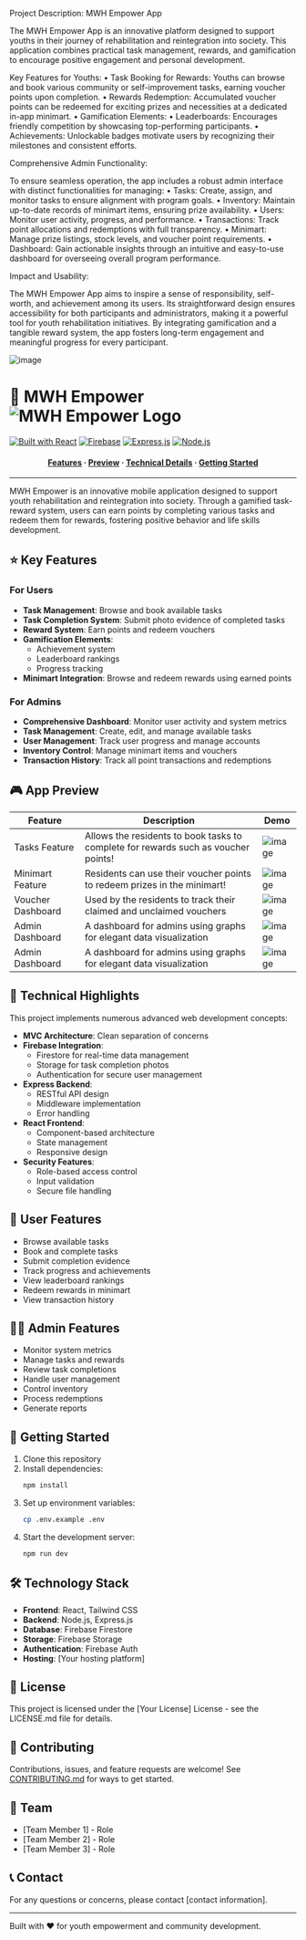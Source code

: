 Project Description: MWH Empower App

The MWH Empower App is an innovative platform designed to support youths in their journey of rehabilitation and reintegration into society. This application combines practical task management, rewards, and gamification to encourage positive engagement and personal development.

Key Features for Youths:
	•	Task Booking for Rewards: Youths can browse and book various community or self-improvement tasks, earning voucher points upon completion.
	•	Rewards Redemption: Accumulated voucher points can be redeemed for exciting prizes and necessities at a dedicated in-app minimart.
	•	Gamification Elements:
	•	Leaderboards: Encourages friendly competition by showcasing top-performing participants.
	•	Achievements: Unlockable badges motivate users by recognizing their milestones and consistent efforts.

Comprehensive Admin Functionality:

To ensure seamless operation, the app includes a robust admin interface with distinct functionalities for managing:
	•	Tasks: Create, assign, and monitor tasks to ensure alignment with program goals.
	•	Inventory: Maintain up-to-date records of minimart items, ensuring prize availability.
	•	Users: Monitor user activity, progress, and performance.
	•	Transactions: Track point allocations and redemptions with full transparency.
	•	Minimart: Manage prize listings, stock levels, and voucher point requirements.
	•	Dashboard: Gain actionable insights through an intuitive and easy-to-use dashboard for overseeing overall program performance.

Impact and Usability:

The MWH Empower App aims to inspire a sense of responsibility, self-worth, and achievement among its users. Its straightforward design ensures accessibility for both participants and administrators, making it a powerful tool for youth rehabilitation initiatives. By integrating gamification and a tangible reward system, the app fosters long-term engagement and meaningful progress for every participant.

![image](https://github.com/user-attachments/assets/bb915e76-3346-4d57-8161-808366d0e275)

# 🌟 MWH Empower <img src="assets/app-logo.png" alt="MWH Empower Logo">

[![Built with React](https://img.shields.io/badge/Built%20with-React-61DAFB.svg?style=flat&logo=react)](https://reactjs.org/)
[![Firebase](https://img.shields.io/badge/Firebase-FFCA28?style=flat&logo=firebase&logoColor=black)](https://firebase.google.com/)
[![Express.js](https://img.shields.io/badge/Express.js-000000?style=flat&logo=express&logoColor=white)](https://expressjs.com/)
[![Node.js](https://img.shields.io/badge/Node.js-339933?style=flat&logo=node.js&logoColor=white)](https://nodejs.org/)

<h4 align="center">
  <a href="#key-features">Features</a> ·
  <a href="#app-preview">Preview</a> ·
  <a href="#technical-highlights">Technical Details</a> ·
  <a href="#getting-started">Getting Started</a>
</h4>

---

MWH Empower is an innovative mobile application designed to support youth rehabilitation and reintegration into society. Through a gamified task-reward system, users can earn points by completing various tasks and redeem them for rewards, fostering positive behavior and life skills development.

## ⭐ Key Features

### For Users
- **Task Management**: Browse and book available tasks
- **Task Completion System**: Submit photo evidence of completed tasks
- **Reward System**: Earn points and redeem vouchers
- **Gamification Elements**: 
  - Achievement system
  - Leaderboard rankings
  - Progress tracking
- **Minimart Integration**: Browse and redeem rewards using earned points

### For Admins
- **Comprehensive Dashboard**: Monitor user activity and system metrics
- **Task Management**: Create, edit, and manage available tasks
- **User Management**: Track user progress and manage accounts
- **Inventory Control**: Manage minimart items and vouchers
- **Transaction History**: Track all point transactions and redemptions

## 🎮 App Preview

| Feature | Description | Demo |
| ------- | ----------- | ---- |
| Tasks Feature | Allows the residents to book tasks to complete for rewards such as voucher points! | ![image](https://github.com/user-attachments/assets/ac67ad11-79b3-4024-9573-f900d62731f4) |
| Minimart Feature | Residents can use their voucher points to redeem prizes in the minimart! | ![image](https://github.com/user-attachments/assets/6ce09306-961e-434f-825d-6907a41474cc)|
| Voucher Dashboard | Used by the residents to track their claimed and unclaimed vouchers | ![image](https://github.com/user-attachments/assets/fdeea93f-bed9-4255-a549-0aec401eeda5)|
| Admin Dashboard | A dashboard for admins using graphs for elegant data visualization | ![image](https://github.com/user-attachments/assets/bbfbf5f5-97bc-4214-83b8-bffaa56f6552)|
| Admin Dashboard | A dashboard for admins using graphs for elegant data visualization | ![image](https://github.com/user-attachments/assets/bbfbf5f5-97bc-4214-83b8-bffaa56f6552)|

## 🔧 Technical Highlights

This project implements numerous advanced web development concepts:

- **MVC Architecture**: Clean separation of concerns
- **Firebase Integration**:
  - Firestore for real-time data management
  - Storage for task completion photos
  - Authentication for secure user management
- **Express Backend**: 
  - RESTful API design
  - Middleware implementation
  - Error handling
- **React Frontend**:
  - Component-based architecture
  - State management
  - Responsive design
- **Security Features**:
  - Role-based access control
  - Input validation
  - Secure file handling

## 📱 User Features

- Browse available tasks
- Book and complete tasks
- Submit completion evidence
- Track progress and achievements
- View leaderboard rankings
- Redeem rewards in minimart
- View transaction history

## 👩‍💼 Admin Features

- Monitor system metrics
- Manage tasks and rewards
- Review task completions
- Handle user management
- Control inventory
- Process redemptions
- Generate reports

## 🚀 Getting Started

1. Clone this repository
2. Install dependencies:
   ```bash
   npm install
   ```
3. Set up environment variables:
   ```bash
   cp .env.example .env
   ```
4. Start the development server:
   ```bash
   npm run dev
   ```

## 🛠️ Technology Stack

- **Frontend**: React, Tailwind CSS
- **Backend**: Node.js, Express.js
- **Database**: Firebase Firestore
- **Storage**: Firebase Storage
- **Authentication**: Firebase Auth
- **Hosting**: [Your hosting platform]

## 📝 License

This project is licensed under the [Your License] License - see the LICENSE.md file for details.

## 🤝 Contributing

Contributions, issues, and feature requests are welcome! See [CONTRIBUTING.md](CONTRIBUTING.md) for ways to get started.

## 👥 Team

- [Team Member 1] - Role
- [Team Member 2] - Role
- [Team Member 3] - Role

## 📞 Contact

For any questions or concerns, please contact [contact information].

---

Built with ❤️ for youth empowerment and community development.

